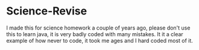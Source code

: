 # Science-Revise
I made this for science homework a couple of years ago, please don't use this to learn java, it is very badly coded with many mistakes.
It it a clear example of how never to code, it took me ages and I hard coded most of it.
